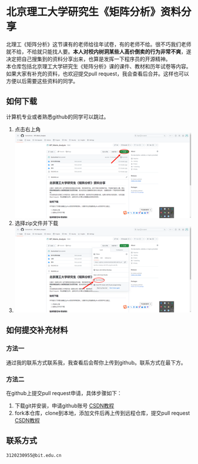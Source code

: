 # 北京理工大学研究生《矩阵分析》资料分享
北理工《矩阵分析》这节课有的老师给往年试卷，有的老师不给。很不巧我们老师就不给，不给就只能找人要。**本人对校内树洞某些人高价倒卖的行为非常不爽**，遂决定把自己搜集到的资料分享出来，也算是发挥一下程序员的开源精神。  
本仓库包括北京理工大学研究生《矩阵分析》课的课件、教材和历年试卷等内容。如果大家有补充的资料，也欢迎提交pull request，我会查看后合并。这样也可以方便以后需要这些资料的同学。
## 如何下载

计算机专业或者熟悉github的同学可以跳过。
1. 点击右上角
   ![下载步骤1](assets/download1.png)
2. 选择zip文件并下载
3. ![下载步骤2](assets/download2.png)

## 如何提交补充材料
### 方法一
通过我的联系方式联系我，我查看后会帮你上传到github。联系方式在最下方。
### 方法二
在github上提交pull request申请，具体步骤如下：
1. 下载git并安装，申请github账号 [CSDN教程](https://blog.csdn.net/m0_57787115/article/details/130296388?ops_request_misc=%257B%2522request%255Fid%2522%253A%2522170160797616800186572309%2522%252C%2522scm%2522%253A%252220140713.130102334..%2522%257D&request_id=170160797616800186572309&biz_id=0&utm_medium=distribute.pc_search_result.none-task-blog-2~all~top_positive~default-2-130296388-null-null.142^v96^control&utm_term=github%E4%BD%BF%E7%94%A8%E6%95%99%E7%A8%8B&spm=1018.2226.3001.4187)
2. fork本仓库，clone到本地，添加文件后再上传到远程仓库，提交pull request [CSDN教程](https://blog.csdn.net/CY2333333/article/details/113731490?ops_request_misc=%257B%2522request%255Fid%2522%253A%2522170162087916800211580270%2522%252C%2522scm%2522%253A%252220140713.130102334.pc%255Fall.%2522%257D&request_id=170162087916800211580270&biz_id=0&utm_medium=distribute.pc_search_result.none-task-blog-2~all~first_rank_ecpm_v1~rank_v31_ecpm-4-113731490-null-null.142^v96^control&utm_term=github%20pull%20request%E8%AF%A6%E7%BB%86%E6%95%99%E7%A8%8B&spm=1018.2226.3001.4187)
## 联系方式
    3120230955@bit.edu.cn
